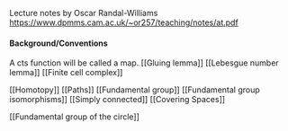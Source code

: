 Lecture notes by Oscar Randal-Williams
https://www.dpmms.cam.ac.uk/~or257/teaching/notes/at.pdf

#### Background/Conventions
A cts function will be called a map.
[[Gluing lemma]]
[[Lebesgue number lemma]]
[[Finite cell complex]]



[[Homotopy]]
[[Paths]]
[[Fundamental group]]
[[Fundamental group isomorphisms]]
[[Simply connected]]
[[Covering Spaces]]

[[Fundamental group of the circle]]